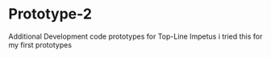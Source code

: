 # Prototype-2
Additional Development code prototypes for Top-Line Impetus
i tried this for my first prototypes 
